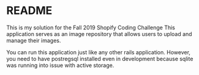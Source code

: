 # README

This is my solution for the Fall 2019 Shopify Coding Challenge
This application serves as an image repository that allows users to upload
and manage their images.

You can run this application just like any other rails application. However, you
need to have postregsql installed even in development because sqlite was running
into issue with active storage.